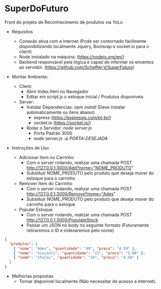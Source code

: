 # SuperDoFuturo

Front do projeto de Reconhecimento de produtos via YoLo

- Requisitos
  - Conexão ativa com a internet (Pode ser contornado facilmente disponibilizando localmente Jquery, Bootsrap e socket.io para o client)
  - Node instalado na máquina. (https://nodejs.org/en/)
  - Backend responsável pela lógica e capaz de informar os enventos ao servidor. (https://github.com/Scheffel-V/SuperFuturo)
- Montar Ambiente:

  - Client:
    - Abrir Index.html no Navegador
    - Editar em script.js o estoque inicial / Produtos disponiveis
  - Server:
    - Instalar Dependencias: _npm install_ (Deve instalar automaticamente os itens abaixo)
      - express (https://expressjs.com/pt-br/)
      - socket.io (https://socket.io/)
    - Rodar o Servidor: _node server.js_
      - Porta Padrão 3000
      - _node server.js -p PORTA-DESEJADA_

- Instruções de Uso
  - Adicionar Item no Carrinho
    - Com o server rodando, realizar uma chamada POST http://127.0.0.1:3000/Add?nome="NOME_PRODUTO"
    - Substituir NOME_PRODUTO pelo produto que deseja mover do estoque para o carrinho
  - Remover Item do Carrinho
    - Com o server rodando, realizar uma chamada POST http://127.0.0.1:3000/Remove?nome="Ades"
    - Substituir NOME_PRODUTO pelo produto que deseja mover do carrinho para o estoque
  - Popular Estoque
    - Com o server rodando, realizar uma chamada POST http://127.0.0.1:3000/PopulateStock
    - Passar um JSON no body no seguinte formato (Futuramente retiraremos o ID e indexaremos pelo nome)

```json
{
  "produtos": [
    { "nome": "Ades", "quantidade": "49", "preco": "4.50" },
    { "nome": "Visconti", "quantidade": "23", "preco": "3.00" },
    { "nome": "Italac", "quantidade": "34", "preco": "4.50" }
  ]
}
```

- Melhorias propostas
  - Tornar disponivel localmente (Não necessitar de acesso a internet).
